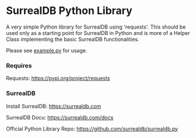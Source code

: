 # SurrealDB Python Library
A very simple Python library for SurrealDB using 'requests'. This should be used only as a starting point for SurrealDB in Python and is more of a Helper Class implementing the basic SurrealDB functionalities.

Please see [example.py](https://github.com/safatdev/Simple-SurrealDB-Library-For-Python/blob/main/example.py) for usage.

### Requires
Requests: https://pypi.org/project/requests

### SurrealDB
Install SurrealDB: https://surrealdb.com

SurrealDB Docu: https://surrealdb.com/docs

Official Python Library Repo: https://github.com/surrealdb/surrealdb.py
